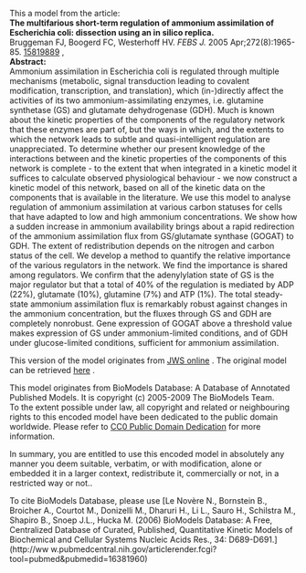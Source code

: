 

This a model from the article:  
**The multifarious short-term regulation of ammonium assimilation of Escherichia coli: dissection using an in silico replica.**   
Bruggeman FJ, Boogerd FC, Westerhoff HV. _FEBS J._ 2005 Apr;272(8):1965-85.
[15819889](http://www.ncbi.nlm.nih.gov/pubmed/PMEDID) ,  
**Abstract:**   
Ammonium assimilation in Escherichia coli is regulated through multiple
mechanisms (metabolic, signal transduction leading to covalent modification,
transcription, and translation), which (in-)directly affect the activities of
its two ammonium-assimilating enzymes, i.e. glutamine synthetase (GS) and
glutamate dehydrogenase (GDH). Much is known about the kinetic properties of
the components of the regulatory network that these enzymes are part of, but
the ways in which, and the extents to which the network leads to subtle and
quasi-intelligent regulation are unappreciated. To determine whether our
present knowledge of the interactions between and the kinetic properties of
the components of this network is complete - to the extent that when
integrated in a kinetic model it suffices to calculate observed physiological
behaviour - we now construct a kinetic model of this network, based on all of
the kinetic data on the components that is available in the literature. We use
this model to analyse regulation of ammonium assimilation at various carbon
statuses for cells that have adapted to low and high ammonium concentrations.
We show how a sudden increase in ammonium availability brings about a rapid
redirection of the ammonium assimilation flux from GS/glutamate synthase
(GOGAT) to GDH. The extent of redistribution depends on the nitrogen and
carbon status of the cell. We develop a method to quantify the relative
importance of the various regulators in the network. We find the importance is
shared among regulators. We confirm that the adenylylation state of GS is the
major regulator but that a total of 40% of the regulation is mediated by ADP
(22%), glutamate (10%), glutamine (7%) and ATP (1%). The total steady-state
ammonium assimilation flux is remarkably robust against changes in the
ammonium concentration, but the fluxes through GS and GDH are completely
nonrobust. Gene expression of GOGAT above a threshold value makes expression
of GS under ammonium-limited conditions, and of GDH under glucose-limited
conditions, sufficient for ammonium assimilation.

This version of the model originates from [JWS
online](http://jjj.biochem.sun.ac.za/) . The original model can be retrieved
[here](http://jjj.biochem.sun.ac.za/database/bruggeman/download.html) .  

This model originates from BioModels Database: A Database of Annotated
Published Models. It is copyright (c) 2005-2009 The BioModels Team.  
To the extent possible under law, all copyright and related or neighbouring
rights to this encoded model have been dedicated to the public domain
worldwide. Please refer to [CC0 Public Domain
Dedication](http://creativecommons.org/publicdomain/zero/1.0/) for more
information.

In summary, you are entitled to use this encoded model in absolutely any
manner you deem suitable, verbatim, or with modification, alone or embedded it
in a larger context, redistribute it, commercially or not, in a restricted way
or not..  
  
To cite BioModels Database, please use [Le Novère N., Bornstein B., Broicher
A., Courtot M., Donizelli M., Dharuri H., Li L., Sauro H., Schilstra M.,
Shapiro B., Snoep J.L., Hucka M. (2006) BioModels Database: A Free,
Centralized Database of Curated, Published, Quantitative Kinetic Models of
Biochemical and Cellular Systems Nucleic Acids Res., 34: D689-D691.](http://ww
w.pubmedcentral.nih.gov/articlerender.fcgi?tool=pubmed&pubmedid=16381960)

